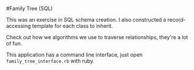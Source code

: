 #Family Tree (SQL)

This was an exercise in SQL schema creation. I also constructed a record-accessing template
for each class to inherit.

Check out how we algorithms we use to traverse relationships, they're a lot of fun.

This application has a command line interface, just open `family_tree_interface.rb` with ruby.
